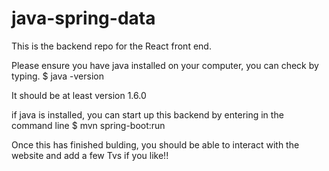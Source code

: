 # java-spring-data
This is the backend repo for the React front end.

Please ensure you have java installed on your computer, you can check by typing.
$ java -version

It should be at least version 1.6.0

if java is installed, you can start up this backend by entering in the command line
$ mvn spring-boot:run

Once this has finished bulding, you should be able to interact with the website and add a few Tvs if you like!!

